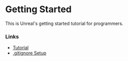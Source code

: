 # Getting Started

This is Unreal's getting started tutorial for programmers.

### Links
* [Tutorial](https://docs.unrealengine.com/en-US/Programming/QuickStart/index.html?utm_source=launcher&utm_medium=ue&utm_campaign=uelearn)
* [.gitignore Setup](https://answers.unrealengine.com/questions/16787/how-to-setup-git-for-an-ue4-project.html)
